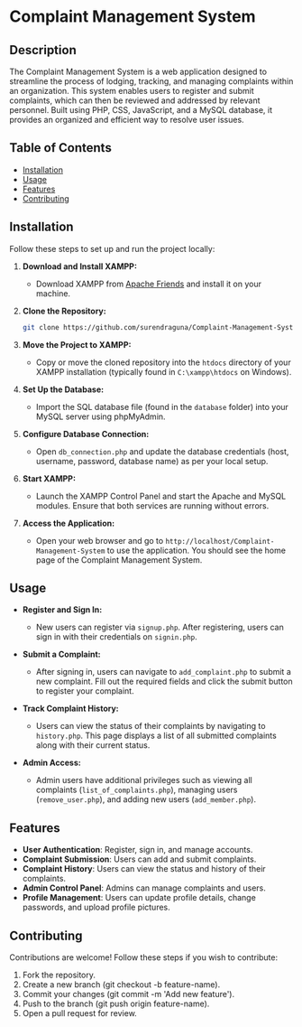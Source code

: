 # Complaint Management System

## Description
The Complaint Management System is a web application designed to streamline the process of lodging, tracking, and managing complaints within an organization. This system enables users to register and submit complaints, which can then be reviewed and addressed by relevant personnel. Built using PHP, CSS, JavaScript, and a MySQL database, it provides an organized and efficient way to resolve user issues.

## Table of Contents
- [Installation](#installation)
- [Usage](#usage)
- [Features](#features)
- [Contributing](#contributing)

## Installation
Follow these steps to set up and run the project locally:

1. **Download and Install XAMPP:**
   - Download XAMPP from [Apache Friends](https://www.apachefriends.org/index.html) and install it on your machine.

2. **Clone the Repository:**
   ```bash
   git clone https://github.com/surendraguna/Complaint-Management-System.git

3. **Move the Project to XAMPP:**
   - Copy or move the cloned repository into the `htdocs` directory of your XAMPP installation (typically found in `C:\xampp\htdocs` on Windows).

4. **Set Up the Database:**
   - Import the SQL database file (found in the ```database``` folder) into your MySQL server using phpMyAdmin.

5. **Configure Database Connection:**
   - Open `db_connection.php` and update the database credentials (host, username, password, database name) as per your local setup.
6. **Start XAMPP:**
   - Launch the XAMPP Control Panel and start the Apache and MySQL modules. Ensure that both services are running without errors.

7. **Access the Application:**
   - Open your web browser and go to `http://localhost/Complaint-Management-System` to use the application. You should see the home page of the Complaint Management System.

## Usage

- **Register and Sign In:**
  - New users can register via `signup.php`. After registering, users can sign in with their credentials on `signin.php`.

- **Submit a Complaint:**
  - After signing in, users can navigate to `add_complaint.php` to submit a new complaint. Fill out the required fields and click the submit button to register your complaint.

- **Track Complaint History:**
  - Users can view the status of their complaints by navigating to `history.php`. This page displays a list of all submitted complaints along with their current status.

- **Admin Access:**
  - Admin users have additional privileges such as viewing all complaints (`list_of_complaints.php`), managing users (`remove_user.php`), and adding new users (`add_member.php`).

## Features
  - **User Authentication**: Register, sign in, and manage accounts.
  - **Complaint Submission**: Users can add and submit complaints.
  - **Complaint History**: Users can view the status and history of their complaints.
  - **Admin Control Panel**: Admins can manage complaints and users.
  - **Profile Management**: Users can update profile details, change passwords, and upload profile pictures.

## Contributing
Contributions are welcome! Follow these steps if you wish to contribute:
1. Fork the repository.
2. Create a new branch (git checkout -b feature-name).
3. Commit your changes (git commit -m 'Add new feature').
4. Push to the branch (git push origin feature-name).
5. Open a pull request for review.
